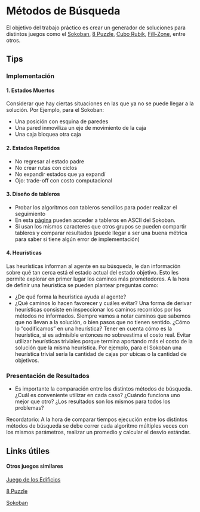 # Métodos de Búsqueda 

El objetivo del trabajo práctico es crear un generador de soluciones para distintos juegos como el [Sokoban](http://www.game-sokoban.com/index.php?mode=level&lid=200), [8 Puzzle]([psicoactiva.com/juegos-inteligencia/area-espacial/rascacielos](https://camo.githubusercontent.com/59b1fbe9a5574e01cb73240f565a1a7cacd63385c81ba0fb74552fb5229c5fae/68747470733a2f2f6d69726f2e6d656469756d2e636f6d2f6d61782f3932342f312a5978655a4a7a666857346b6e354f35774147626b49672e676966)), [Cubo Rubik](https://es.wikipedia.org/wiki/Cubo_de_Rubik), [Fill-Zone](http://www.mygamesworld.com/game/7682/Fill_Zone.html), entre otros.

## Tips

### Implementación 

#### 1. Estados Muertos 
Considerar que hay ciertas situaciones en las que ya no se puede llegar a la solución. Por Ejemplo, para el Sokoban:
- Una posición con esquina de paredes 
- Una pared inmoviliza un eje de movimiento de la caja 
- Una caja bloquea otra caja

#### 2. Estados Repetidos
- No regresar al estado padre 
- No crear rutas con ciclos
- No expandir estados que ya expandí
- Ojo: trade-off con costo computacional

#### 3. Diseño de tableros
- Probar los algoritmos con tableros sencillos para poder realizar el seguimiento 
- En esta [página](http://www.game-sokoban.com/index.php?mode=level&lid=200) pueden acceder a tableros en ASCII del Sokoban. 
- Si usan los mismos caracteres que otros grupos se pueden compartir tableros y comparar resultados (puede llegar a ser una buena métrica para saber si tiene algún error de implementación)

#### 4. Heurísticas 
Las heurísticas informan al agente en su búsqueda, le dan información sobre qué tan cerca está el estado actual del estado objetivo. Esto les permite explorar en primer lugar los caminos más prometedores.
A la hora de definir una heurística se pueden plantear preguntas como: 
- ¿De qué forma la heurística ayuda al agente? 
- ¿Qué caminos lo hacen favorecer y cuáles evitar?
Una forma de derivar heurísticas consiste en inspeccionar los caminos recorridos por los métodos no informados. Siempre vamos a notar caminos que sabemos que no llevan a la solución, o bien pasos que no tienen sentido. ¿Cómo lo “codificamos” en una heurística?
Tener en cuenta cómo es la heurística, si es admisible entonces no sobreestima el costo real. 
Evitar utilizar heurísticas triviales porque termina aportando más el costo de la solución que la misma heurística. Por ejemplo, para el Sokoban una heurística trivial sería la cantidad de cajas por ubicas o la cantidad de objetivos. 

### Presentación de Resultados 

- Es importante la comparación entre los distintos métodos de búsqueda. ¿Cuál es conveniente utilizar en cada caso? ¿Cuándo funciona uno mejor que otro? ¿Los resultados son los mismos para todos los problemas? 

Recordatorio: A la hora de comparar tiempos ejecución entre los distintos métodos de búsqueda se debe correr cada algoritmo múltiples veces con los mismos parámetros, realizar un promedio y calcular el desvío estándar.

## Links útiles 

#### Otros juegos similares
[Juego de los Edificios](psicoactiva.com/juegos-inteligencia/area-espacial/rascacielos)

[8 Puzzle]([psicoactiva.com/juegos-inteligencia/area-espacial/rascacielos](https://camo.githubusercontent.com/59b1fbe9a5574e01cb73240f565a1a7cacd63385c81ba0fb74552fb5229c5fae/68747470733a2f2f6d69726f2e6d656469756d2e636f6d2f6d61782f3932342f312a5978655a4a7a666857346b6e354f35774147626b49672e676966))

[Sokoban](https://en.wikipedia.org/wiki/Sokoban#/media/File:Sokoban_ani.gif)


